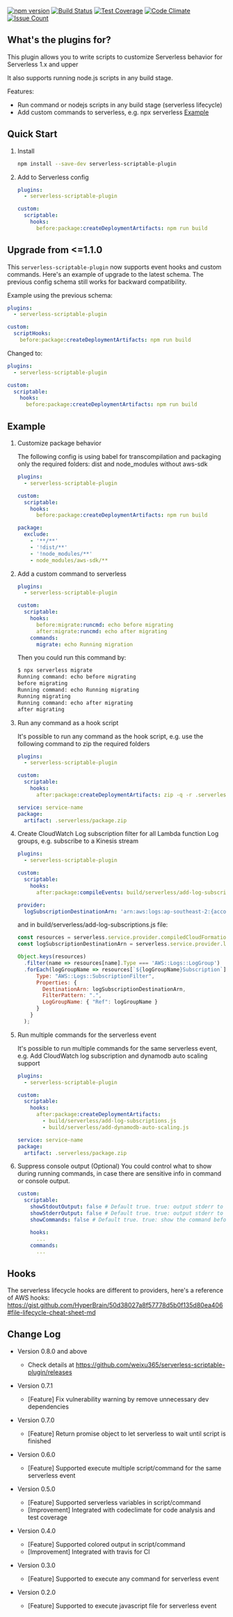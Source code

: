[![npm version](https://badge.fury.io/js/serverless-scriptable-plugin.svg)](https://badge.fury.io/js/serverless-scriptable-plugin)
[![Build Status](https://travis-ci.org/weixu365/serverless-scriptable-plugin.svg?branch=master)](https://travis-ci.org/weixu365/serverless-scriptable-plugin)
[![Test Coverage](https://codeclimate.com/github/weixu365/serverless-scriptable-plugin/badges/coverage.svg)](https://codeclimate.com/github/weixu365/serverless-scriptable-plugin/coverage)
[![Code Climate](https://codeclimate.com/github/weixu365/serverless-scriptable-plugin/badges/gpa.svg)](https://codeclimate.com/github/weixu365/serverless-scriptable-plugin)
[![Issue Count](https://codeclimate.com/github/weixu365/serverless-scriptable-plugin/badges/issue_count.svg)](https://codeclimate.com/github/weixu365/serverless-scriptable-plugin)


## What's the plugins for?
This plugin allows you to write scripts to customize Serverless behavior for Serverless 1.x and upper

It also supports running node.js scripts in any build stage.

Features:
- Run command or nodejs scripts in any build stage (serverless lifecycle)
- Add custom commands to serverless, e.g. npx serverless <YOUR-COMMAND> [Example](#custom-command)

## Quick Start
1. Install
    ```bash
    npm install --save-dev serverless-scriptable-plugin
    ```
2. Add to Serverless config 
    ```yaml
    plugins:
      - serverless-scriptable-plugin

    custom:
      scriptable:
        hooks:
          before:package:createDeploymentArtifacts: npm run build
    ```

## Upgrade from <=1.1.0
This `serverless-scriptable-plugin` now supports event hooks and custom commands. Here's an example of upgrade to the latest schema. The previous config schema still works for backward compatibility.

Example using the previous schema:

```yaml
plugins:
  - serverless-scriptable-plugin

custom:
  scriptHooks:
    before:package:createDeploymentArtifacts: npm run build
```

Changed to:
```yaml
plugins:
  - serverless-scriptable-plugin

custom:
  scriptable:
    hooks:
      before:package:createDeploymentArtifacts: npm run build
```

## Example
1. Customize package behavior

    The following config is using babel for transcompilation and packaging only the required folders: dist and node_modules without aws-sdk

    ```yml
    plugins:
      - serverless-scriptable-plugin

    custom:
      scriptable:
        hooks:
          before:package:createDeploymentArtifacts: npm run build

    package:
      exclude:
        - '**/**'
        - '!dist/**'
        - '!node_modules/**'
        - node_modules/aws-sdk/**
    ```

2. <a name="custom-command"></a>Add a custom command to serverless
    ```yaml
    plugins:
      - serverless-scriptable-plugin

    custom:
      scriptable:
        hooks:
          before:migrate:runcmd: echo before migrating
          after:migrate:runcmd: echo after migrating
        commands:
          migrate: echo Running migration
    ```
        
    Then you could run this command by:
    ```bash
    $ npx serverless migrate
    Running command: echo before migrating
    before migrating
    Running command: echo Running migrating
    Running migrating
    Running command: echo after migrating
    after migrating
    ```

3. Run any command as a hook script

    It's possible to run any command as the hook script, e.g. use the following command to zip the required folders
 
    ```yml
    plugins:
      - serverless-scriptable-plugin
    
    custom:
      scriptable:
        hooks:
          after:package:createDeploymentArtifacts: zip -q -r .serverless/package.zip src node_modules
    
    service: service-name
    package:
      artifact: .serverless/package.zip
    ```
   
4. Create CloudWatch Log subscription filter for all Lambda function Log groups, e.g. subscribe to a Kinesis stream
  
    ```yml
    plugins:
      - serverless-scriptable-plugin
    
    custom:
      scriptable:
        hooks:
          after:package:compileEvents: build/serverless/add-log-subscriptions.js
    
    provider:
      logSubscriptionDestinationArn: 'arn:aws:logs:ap-southeast-2:{account-id}:destination:'
    ```

    and in build/serverless/add-log-subscriptions.js file:

    ```js
    const resources = serverless.service.provider.compiledCloudFormationTemplate.Resources;
    const logSubscriptionDestinationArn = serverless.service.provider.logSubscriptionDestinationArn;
    
    Object.keys(resources)
      .filter(name => resources[name].Type === 'AWS::Logs::LogGroup')
      .forEach(logGroupName => resources[`${logGroupName}Subscription`] = {
          Type: "AWS::Logs::SubscriptionFilter",
          Properties: {
            DestinationArn: logSubscriptionDestinationArn,
            FilterPattern: ".",
            LogGroupName: { "Ref": logGroupName }
          }
        }
      );
    ```

5. Run multiple commands for the serverless event

   It's possible to run multiple commands for the same serverless event, e.g. Add CloudWatch log subscription and dynamodb auto scaling support

    ```yml
    plugins:
      - serverless-scriptable-plugin
    
    custom:
      scriptable:
        hooks:
          after:package:createDeploymentArtifacts: 
            - build/serverless/add-log-subscriptions.js
            - build/serverless/add-dynamodb-auto-scaling.js
    
    service: service-name
    package:
      artifact: .serverless/package.zip
    ```


6. Suppress console output (Optional)
   You could control what to show during running commands, in case there are sensitive info in command or console output.

    ```yml
    custom:
      scriptable:
        showStdoutOutput: false # Default true. true: output stderr to console, false: output nothing
        showStderrOutput: false # Default true. true: output stderr to console, false: output nothing
        showCommands: false # Default true. true: show the command before execute, false: do not show commands

        hooks:
          ...
        commands:
          ...
    ```

## Hooks
The serverless lifecycle hooks are different to providers, here's a reference of AWS hooks:
https://gist.github.com/HyperBrain/50d38027a8f57778d5b0f135d80ea406#file-lifecycle-cheat-sheet-md

## Change Log
- Version 0.8.0 and above
  - Check details at https://github.com/weixu365/serverless-scriptable-plugin/releases

- Version 0.7.1
  - [Feature] Fix vulnerability warning by remove unnecessary dev dependencies
- Version 0.7.0
  - [Feature] Return promise object to let serverless to wait until script is finished
- Version 0.6.0
  - [Feature] Supported execute multiple script/command for the same serverless event
- Version 0.5.0
  - [Feature] Supported serverless variables in script/command
  - [Improvement] Integrated with codeclimate for code analysis and test coverage
- Version 0.4.0
  - [Feature] Supported colored output in script/command
  - [Improvement] Integrated with travis for CI
- Version 0.3.0
  - [Feature] Supported to execute any command for serverless event
- Version 0.2.0
  - [Feature] Supported to execute javascript file for serverless event
